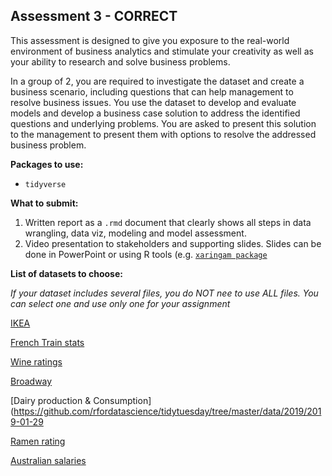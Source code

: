 ## Assessment 3 - CORRECT

This assessment is designed to give you exposure to the real-world environment of business analytics and stimulate your creativity as well as your ability to research and 
solve business problems. 

In a group of 2, you are required to investigate the dataset and create a business scenario, including questions that can help management to resolve business issues. 
You use the dataset to develop and evaluate models and develop a business case solution to address the identified questions and underlying problems.
You are asked to present this solution to the management to present them with options to resolve the addressed business problem.
 
**Packages to use:**

- `tidyverse`

**What to submit:**

1. Written report as a `.rmd` document that clearly shows all steps in data wrangling, data viz, modeling and model assessment.
2. Video presentation to stakeholders and supporting slides. Slides can be done in PowerPoint or using R tools (e.g. [`xaringam package`](https://bookdown.org/yihui/rmarkdown/xaringan.html)

**List of datasets to choose:**

*If your dataset includes several files, you do NOT nee to use ALL files. You can select one and use only one for your assignment*

[IKEA](https://github.com/rfordatascience/tidytuesday/blob/master/data/2020/2020-11-03/readme.md)

[French Train stats](https://github.com/rfordatascience/tidytuesday/tree/master/data/2019/2019-02-26)

[Wine ratings](https://github.com/rfordatascience/tidytuesday/tree/master/data/2019/2019-05-28)

[Broadway](https://github.com/rfordatascience/tidytuesday/blob/master/data/2020/2020-04-28/readme.md)

[Dairy production & Consumption](https://github.com/rfordatascience/tidytuesday/tree/master/data/2019/2019-01-29

[Ramen rating](https://github.com/rfordatascience/tidytuesday/tree/master/data/2019/2019-06-04)

[Australian salaries](https://github.com/rfordatascience/tidytuesday/tree/master/data/2018/2018-04-23)

